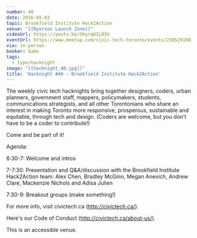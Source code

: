 ```yaml
---
number: 40
date: 2016-05-03
topic: Brookfield Institute Hack2Action
venue: "[[Ryerson Launch Zone]]"
videoUrl: https://youtu.be/SKyrqUIL8IU
eventUrl: https://www.meetup.com/civic-tech-toronto/events/230529108
via: in-person
booker: Gabe
tags:
  - type/hacknight
image: "[[hacknight_40.jpg]]"
title: 'Hacknight #40 – Brookfield Institute Hack2Action'
---
```


The weekly civic tech hacknights bring together designers, coders, urban planners, government staff, mappers, policymakers, students, communications strategists, and all other Torontonians who share an interest in making Toronto more responsive, prosperous, sustainable and equitable, through tech and design. (Coders are welcome, but you don’t have to be a coder to contribute!)

Come and be part of it!

Agenda:

6:30-7: Welcome and intros

7-7:30: Presentation and Q&A/discussion with the Brookfield Institute Hack2Action team: Alex Chen, Bradley McGinn, Megan Anevich, Andrew Clare, Mackenzie Nichols and Adisa Julien

7:30-9: Breakout groups (make something!)

For more info, visit civictech.ca (http://civictech.ca/).

Here's our Code of Conduct (http://civictech.ca/about-us/).

This is an accessible venue.